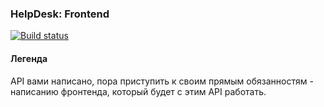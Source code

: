### HelpDesk: Frontend

[![Build status](https://ci.appveyor.com/api/projects/status/vs53i441opeppu7m?svg=true)](https://ci.appveyor.com/project/NSobol/http-front)

#### Легенда

API вами написано, пора приступить к своим прямым обязанностям - написанию фронтенда, который будет с этим API работать.
